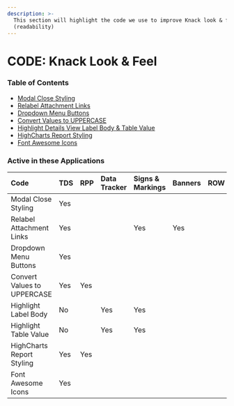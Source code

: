 ```yaml
---
description: >-
  This section will highlight the code we use to improve Knack look & feel
  (readability)
---
```


# CODE: Knack Look & Feel

### Table of Contents

* [Modal Close Styling](https://atd-dts.gitbook.io/atd-knack-operations/knack-code/looks/modal-close-styling)
* [Relabel Attachment Links](https://atd-dts.gitbook.io/atd-knack-operations/knack-code/looks/relabel-attachment-links)
* [Dropdown Menu Buttons](https://atd-dts.gitbook.io/atd-knack-operations/knack-code/looks/dropdown-menu-buttons)
* [Convert Values to UPPERCASE](https://atd-dts.gitbook.io/atd-knack-operations/knack-code/looks/convert-values-to-uppercase)
* [Highlight Details View Label Body & Table Value](https://atd-dts.gitbook.io/atd-knack-operations/knack-code/looks/highlight-label-body)
* [HighCharts Report Styling](https://atd-dts.gitbook.io/atd-knack-operations/knack-code/looks/global-report-styling)
* [Font Awesome Icons](https://atd-dts.gitbook.io/atd-knack-operations/knack-code/looks/fa-icons)



### Active in these Applications

| Code | TDS | RPP | Data Tracker | Signs & Markings | Banners | ROW | DTS | HR | Finance | Parking Enterprise | VZA | SMO |
| :--- | :--- | :--- | :--- | :--- | :--- | :--- | :--- | :--- | :--- | :--- | :--- | :--- |
| Modal Close Styling | Yes |  |  |  |  |  |  |  |  |  |  |  |
| Relabel Attachment Links | Yes |  |  | Yes | Yes |  |  |  |  |  |  |  |
| Dropdown Menu Buttons | Yes |  |  |  |  |  |  |  |  |  |  |  |
| Convert Values to UPPERCASE | Yes | Yes |  |  |  |  |  |  |  |  |  |  |
| Highlight Label Body | No |  | Yes | Yes |  |  |  |  | Yes | Yes |  |  |
| Highlight Table Value | No |  | Yes | Yes |  |  |  |  | Yes | Yes |  |  |
| HighCharts Report Styling | Yes | Yes |  |  |  |  |  |  |  |  |  |  |
| Font Awesome Icons | Yes |  |  |  |  |  |  |  |  |  |  |  |





